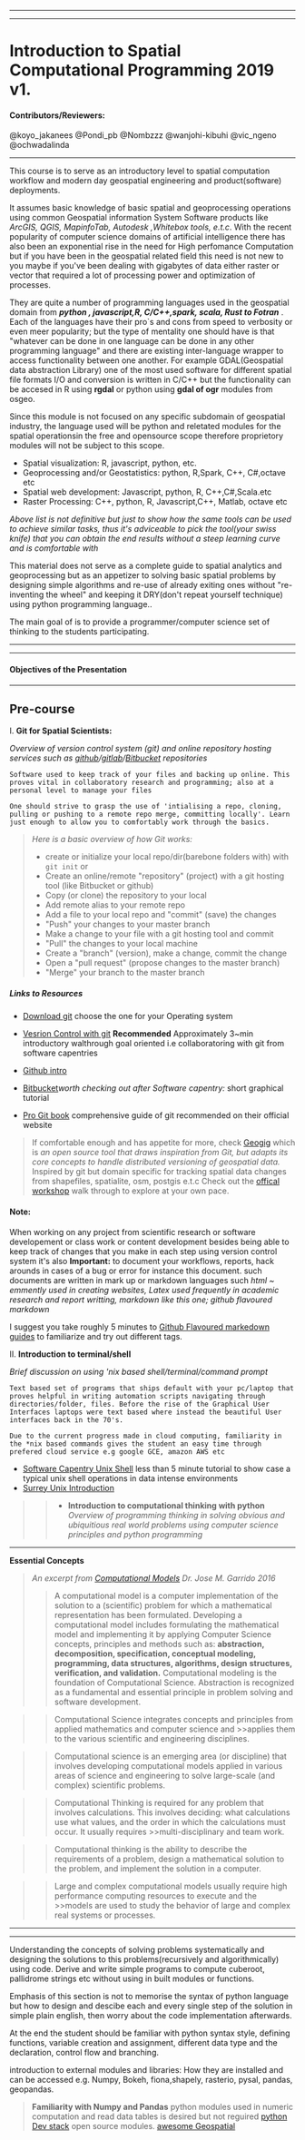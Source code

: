 _______________________________________________
________________________________________
# Introduction to Spatial Computational Programming 2019 v1.  
#### Contributors/Reviewers:
@koyo_jakanees 
@Pondi_pb
@Nombzzz
@wanjohi-kibuhi
@vic_ngeno
@ochwadalinda
___

This course is to serve as an introductory level to spatial computation workflow and modern day geospatial engineering and product(software) deployments.

It assumes basic knowledge of basic spatial and geoprocessing operations using common Geospatial information System Software products like *ArcGIS, QGIS, MapinfoTab, Autodesk ,Whitebox tools, e.t.c*. With the recent popularity of computer science domains of artificial intelligence there has also been an exponential rise in the need for High perfomance Computation but if you have been in the geospatial related field this need is not new to you maybe if you've been dealing with gigabytes of data either raster or vector that required a lot of processing power and optimization of processes.

They are quite a number of programming languages used in the geospatial domain from ***python , javascript,R, C/C++,spark, scala, Rust to Fotran*** . Each of the languages have their pro`s and cons from speed to verbosity or even meer popularity; but the type of mentality one should have is that "whatever can be done in one language can be done in any other programming language" and there are existing inter-language wrapper to access functionality  between one another. For example GDAL(Geospatial data abstraction Library) one of the most used software for different spatial file formats I/O and conversion is written in C/C++ but the functionality can be accesed in R using **rgdal** or python using **gdal of ogr** modules from osgeo.

Since this module is not focused on any specific subdomain of geospatial industry, the language used will be python and reletated modules for the spatial operationsin the free and opensource scope therefore proprietory modules will not be subject to this scope.

 - Spatial visualization: R, javascript, python, etc.
 - Geoprocessing and/or Geostatistics: python, R,Spark, C++, C#,octave etc
 - Spatial web development: Javascript, python, R, C++,C#,Scala.etc
 - Raster Processing:  C++, python, R, Javascript,C++, Matlab, octave etc

*Above list is not definitive but just to show how the same tools can be used to achieve similar tasks, thus it's adviceable to pick the tool(your swiss knife) that you can obtain the end results without a steep learning curve and is comfortable with*

This material does not serve as a complete guide to spatial analytics and geoprocessing but as an appetizer to solving basic spatial problems by designing simple algorithms and re-use of already exiting ones without "re-inventing the wheel" and keeping it DRY(don't repeat yourself technique) using python programming language..

The main goal of is to provide a programmer/computer science set of thinking to the students participating.
_________________________________________
________________________________________
#### Objectives of the Presentation
________________________________

## Pre-course
I. **Git for Spatial Scientists:**

*Overview of version control system (git) and online repository hosting services such as [github](https://github.com/)/[gitlab](https://about.gitlab.com/)/[Bitbucket](https://bitbucket.org/) repositories*
```
Software used to keep track of your files and backing up online. This proves vital in collaboratory research and programming; also at a personal level to manage your files

One should strive to grasp the use of 'intialising a repo, cloning, pulling or pushing to a remote repo merge, committing locally'. Learn just enough to allow you to comfortably work through the basics.
```
>*Here is a basic overview of how Git works:*
>- create or initialize  your local  repo/dir(barebone folders with) with  ```git init``` or
>- Create an online/remote "repository" (project) with a git hosting tool (like Bitbucket or github)
>- Copy (or clone) the repository to your local 
>- Add remote alias to your remote repo
>- Add a file to your local repo and "commit" (save) the changes
>- "Push" your changes to your master branch
>- Make a change to your file with a git hosting tool and commit
>- "Pull" the changes to your local machine
>- Create a "branch" (version), make a change, commit the change
>- Open a "pull request" (propose changes to the master branch)
>- "Merge" your branch to the master branch

##### Links to Resources

- [Download git](https://git-scm.com/downloads) choose the one for your Operating system

- [Vesrion Control with git](https://swcarpentry.github.io/git-novice/) **Recommended** Approximately 3~min introductory walthrough goal oriented i.e collaboratoring with git from software capentries

- [Github intro](https://try.github.io/)

- [Bitbucket](https://www.atlassian.com/git/tutorials/what-is-version-control)*worth checking out after Software capentry:* short graphical tutorial 

- [Pro Git book](https://git-scm.com/book/en/v2) comprehensive guide of git recommended on their official  website

>If comfortable enough and has appetite for more, check [Geogig](http://geogig.org/)  which is *an open source tool that draws inspiration from Git, but adapts its core concepts to handle distributed versioning of geospatial data.* Inspired by git but domain specific for tracking spatial data  changes from shapefiles, spatialite, osm, postgis e.t.c  Check out the [offical workshop](http://geogig.org/workshop/index.html) walk through to explore at your own pace.

#### Note:
When working on any project from scientific research or software developement or class work or content development besides being able to keep track of changes that you make in each step using version control system it's also **Important:** to document your workflows, reports, hack arounds in cases of a bug or error  for instance this document. such documents are written in mark up or markdown languages such *html ~ emmently used in creating websites, Latex used frequently in academic research and report writting, markdown like this one; github flavoured
markdown*

I suggest you take roughly 5 minutes to [Github Flavoured markedown guides](https://guides.github.com/features/mastering-markdown/) to familiarize and try out different tags.


II. **Introduction to terminal/shell**

*Brief discussion on using 'nix based shell/terminal/command prompt*
```
Text based set of programs that ships default with your pc/laptop that proves helpful in writing automation scripts navigating through directories/folder, files. Before the rise of the Graphical User Interfaces laptops were text based where instead the beautiful User interfaces back in the 70's. 

Due to the current progress made in cloud computing, familiarity in the *nix based commands gives the student an easy time through prefered cloud service e.g google GCE, amazon AWS etc
```
 + [Software Capentry Unix Shell](https://swcarpentry.github.io/shell-novice/)  less than 5 minute tutorial to show case a typical unix shell operations in data intense environments
 + [Surrey Unix Introduction](http://www.ee.surrey.ac.uk/Teaching/Unix/)

>> - **Introduction to computational thinking with python**
*Overview of programming thinking in solving obvious and ubiquitious real world problems using computer science principles and python programming*

____________________________________________________________________________________________________________________

 **Essential Concepts**

 > *An excerpt from [Computational Models](http://ksuweb.kennesaw.edu/~jgarrido/computational.html) Dr. Jose M. Garrido 2016*
>>A computational model is a computer implementation of the solution to a (scientific) problem for which a 
>> mathematical representation has been formulated. Developing a computational model includes formulating the
>> mathematical model and implementing it by applying Computer Science concepts, principles and methods such as: 
**abstraction, decomposition, specification, conceptual modeling, programming, data structures, algorithms, design**
**structures, verification, and validation.** Computational modeling is the foundation of Computational Science.
>> Abstraction is recognized as a fundamental and essential principle in problem solving and software development.

>> Computational Science integrates concepts and principles from applied mathematics and computer science and >>applies them to the various scientific and engineering disciplines.

>> Computational science is an emerging area (or discipline) that involves developing computational models applied in various areas of science and engineering to solve large-scale (and complex) scientific problems.

>> Computational Thinking is required for any problem that involves calculations. This involves deciding: what calculations use what values, and the order in which the calculations must occur. It usually requires >>multi-disciplinary and team work.

>> Computational thinking is the ability to describe the requirements of a problem, design a mathematical solution to the problem, and implement the solution in a computer.

>> Large and complex computational models usually require high performance computing resources to execute and the >>models are used to study the behavior of large and complex real systems or  processes. 
_______________________________________________________________________________________________________
_____________________________________________________________________________________________________
Understanding the concepts of solving problems systematically and designing the solutions to this problems(recursively and algorithmically) using code.
Derive and write simple programs to compute cuberoot, pallidrome strings etc without using in built modules or functions.
        
Emphasis of this section is not to memorise the syntax of python language but how to design and descibe each and every single step of the solution in simple plain english, then worry about the code implementation afterwards.
        
At the end the student should be familiar with python syntax style, defining functions, variable creation and assignment, different data type and the declaration, control flow and branching.
        
introduction to external modules and libraries: How they are installed and can be accessed e.g. Numpy, Bokeh, fiona,shapely, rasterio, pysal, pandas, geopandas.
> **Familiarity with Numpy and Pandas** 
python modules used in numeric computation and read data tables is desired but not reguired
[python Dev stack](https://gistbok.ucgis.org/bok-topics/python-gis#DevStack) open source modules.
[awesome Geospatial](https://github.com/sacridini/Awesome-Geospatial)